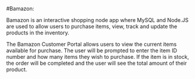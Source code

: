 #Bamazon:


Bamazon is an interactive shopping node app where MySQL and Node.JS are used to allow users to purchase items, view, track and update the products in the inventory.


The Bamazon Customer Portal allows users to view the current items available for purchase. The user will be prompted to enter the item ID number and how many items they wish to purchase. If the item is in stock, the order will be completed and the user will see the total amount of their product. 



